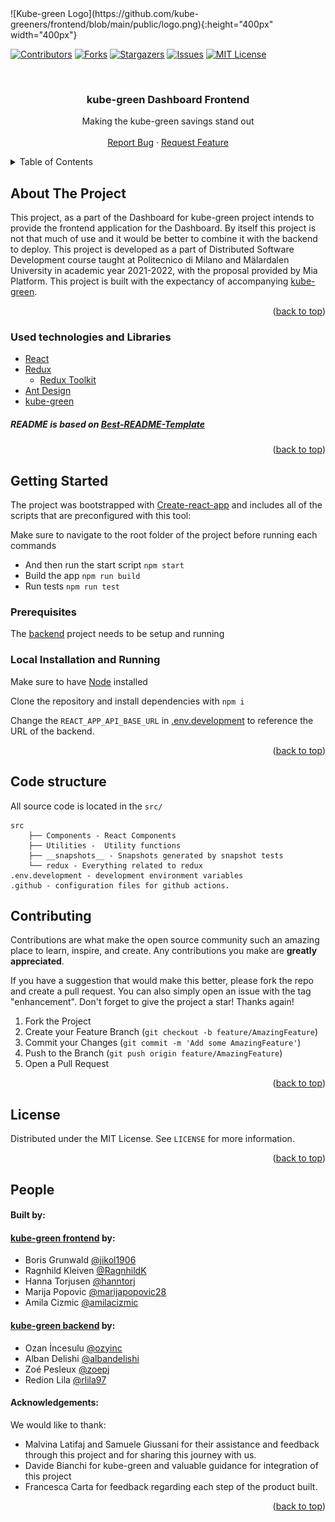 
<div id="top"></div>
![Kube-green Logo](https://github.com/kube-greeners/frontend/blob/main/public/logo.png){:height="400px" width="400px"}


[![Contributors][contributors-shield]][contributors-url]
[![Forks][forks-shield]][forks-url]
[![Stargazers][stars-shield]][stars-url]
[![Issues][issues-shield]][issues-url]
[![MIT License][license-shield]][license-url]

<br />
<div align="center">

<h3 align="center">kube-green Dashboard Frontend</h3>

  <p align="center">
    Making the kube-green savings stand out
    <br />
    <br />
    <a href="https://github.com/kube-greeners/frontend/issues">Report Bug</a>
    ·
    <a href="https://github.com/kube-greeners/frontend/issues">Request Feature</a>
  </p>
</div>

<details>
  <summary>Table of Contents</summary>
  <ol>
    <li>
      <a href="#about-the-project">About The Project</a>
      <ul>
        <li><a href="#used-technologies-and-libraries">Used Technologies and Libraries</a></li>
      </ul>
    </li>
    <li>
      <a href="#getting-started">Getting Started</a>
      <ul>
        <li><a href="#prerequisites">Prerequisites</a></li>
        <li><a href="#local-installation-and-running">Local Installation and Running</a></li>
        <li><a href="#installation-to-a-kubernetes-cluster">Installation to a Kubernetes Cluster</a></li>
      </ul>
    </li>
    <li>
      <a href="#code-structure">Code Structure</a>
      <ul>
        <li><a href="#directories">Directories</a></li>
        <li><a href="#logic">Logic</a></li>
      </ul>
    </li>
    <li><a href="#contributing">Contributing</a></li>
    <li><a href="#license">License</a></li>
    <li><a href="#people">People</a></li>
    <li><a href="#acknowledgments">Acknowledgments</a></li>
  </ol>
</details>

## About The Project

This project, as a part of the Dashboard for kube-green project intends to provide the frontend application for the Dashboard.
By itself this project is not that much of use and it would be better to combine it with the backend to deploy.
This project is developed as a part of Distributed Software Development course taught at Politecnico di Milano and Mälardalen University in academic year 2021-2022, with the proposal provided by Mia Platform.
This project is built with the expectancy of accompanying [kube-green](https://github.com/kube-green/kube-green).

<p align="right">(<a href="#top">back to top</a>)</p>

### Used technologies and Libraries

- [React](https://reactjs.org/)
- [Redux](https://redux.js.org/)
  - [Redux Toolkit](https://redux-toolkit.js.org/)
- [Ant Design](https://ant.design/)
- [kube-green](https://github.com/kube-green/kube-green)

##### README is based on [Best-README-Template](https://github.com/othneildrew/Best-README-Template)

<p align="right">(<a href="#top">back to top</a>)</p>

## Getting Started
The project was bootstrapped with [Create-react-app](https://create-react-app.dev/) and includes all of the scripts that are preconfigured with this tool:

Make sure to navigate to the root folder of the project before running each commands

-  And then run the start script `npm start`
- Build the app `npm run build`  
- Run tests `npm run test`


### Prerequisites

The [backend](https://github.com/kube-greeners/backend) project needs to be setup and running


### Local Installation and Running

Make sure to have [Node](https://nodejs.org/en/) installed

Clone the repository and install dependencies with `npm i`

Change the `REACT_APP_API_BASE_URL` in [.env.development](https://github.com/kube-greeners/frontend/blob/main/.env.development) to reference the URL of the backend.


<p align="right">(<a href="#top">back to top</a>)</p>

## Code structure

All source code is located in the `src/` 

    src
        ├── Components - React Components
        ├── Utilities -  Utility functions
        ├── __snapshots__ - Snapshots generated by snapshot tests
        └── redux - Everything related to redux
    .env.development - development environment variables
    .github - configuration files for github actions.





## Contributing

Contributions are what make the open source community such an amazing place to learn, inspire, and create. Any contributions you make are **greatly appreciated**.

If you have a suggestion that would make this better, please fork the repo and create a pull request. You can also simply open an issue with the tag "enhancement".
Don't forget to give the project a star! Thanks again!

1. Fork the Project
2. Create your Feature Branch (`git checkout -b feature/AmazingFeature`)
3. Commit your Changes (`git commit -m 'Add some AmazingFeature'`)
4. Push to the Branch (`git push origin feature/AmazingFeature`)
5. Open a Pull Request

<p align="right">(<a href="#top">back to top</a>)</p>

## License

Distributed under the MIT License. See `LICENSE` for more information.

<p align="right">(<a href="#top">back to top</a>)</p>

## People

#### Built by:

#### [kube-green frontend](https://github.com/kube-greeners/frontend/) by:

- Boris Grunwald [@jikol1906](https://github.com/jikol1906)
- Ragnhild Kleiven [@RagnhildK](https://github.com/RagnhildK)
- Hanna Torjusen [@hanntorj](https://github.com/hanntorj)
- Marija Popovic [@marijapopovic28](https://github.com/marijapopovic28)
- Amila Cizmic [@amilacizmic](https://github.com/amilacizmic)

#### [kube-green backend](https://github.com/kube-greeners/backned/) by:

- Ozan İncesulu [@ozyinc](https://github.com/ozyinc)
- Alban Delishi [@albandelishi](https://github.com/albandelishi)
- Zoé Pesleux [@zoepj](https://github.com/zoepj)
- Redion Lila [@rlila97](https://github.com/rlila97)

#### Acknowledgements:

We would like to thank:

- Malvina Latifaj and Samuele Giussani for their assistance and feedback through this project and for sharing this journey with us.
- Davide Bianchi for kube-green and valuable guidance for integration of this project
- Francesca Carta for feedback regarding each step of the product built.

<p align="right">(<a href="#top">back to top</a>)</p>

[contributors-shield]: https://img.shields.io/github/contributors/kube-greeners/backend.svg?style=for-the-badge
[contributors-url]: https://github.com/kube-greeners/backend/graphs/contributors
[forks-shield]: https://img.shields.io/github/forks/kube-greeners/backend.svg?style=for-the-badge
[forks-url]: https://github.com/kube-greeners/backend/network/members
[stars-shield]: https://img.shields.io/github/stars/kube-greeners/backend.svg?style=for-the-badge
[stars-url]: https://github.com/kube-greeners/backend/stargazers
[issues-shield]: https://img.shields.io/github/issues/kube-greeners/backend.svg?style=for-the-badge
[issues-url]: https://github.com/kube-greeners/backend/issues
[license-shield]: https://img.shields.io/github/license/kube-greeners/backend.svg?style=for-the-badge
[license-url]: https://github.com/kube-greeners/backend/blob/dev/LICENSE
